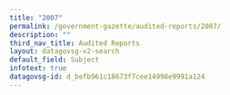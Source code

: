 ```yaml
---
title: "2007"
permalink: /government-gazette/audited-reports/2007/
description: ""
third_nav_title: Audited Reports
layout: datagovsg-v2-search
default_field: Subject
infotext: true
datagovsg-id: d_befb961c18673f7cee14998e9991a124
---
```

